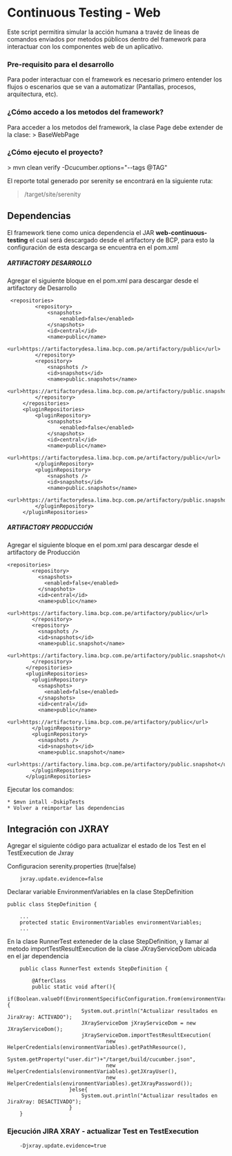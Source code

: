 <h1>Continuous Testing - Web</h1>

Este script permitira simular la acción humana a travéz de 
lineas de comandos enviados por metodos públicos dentro del 
framework para interactuar con los componentes web de un aplicativo.

<h3>Pre-requisito para el desarrollo</h3>
Para poder interactuar con el framework es necesario primero entender los flujos o escenarios que se van a automatizar
(Pantallas, procesos, arquitectura, etc). 

<h3>¿Cómo accedo a los metodos del framework?</h3>
Para acceder a los metodos del framework, la clase Page debe extender de la clase:
> BaseWebPage


<h3>¿Cómo ejecuto el proyecto?</h3>
> mvn clean verify -Dcucumber.options="--tags @TAG"


El reporte total generado por serenity se encontrará en la siguiente ruta:
> /target/site/serenity

<h2>Dependencias</h2>
El framework tiene como unica dependencia el JAR <b>web-continuous-testing</b> el cual será descargado
desde el artifactory de BCP, para esto la configuración de esta descarga se encuentra en el pom.xml

<h5>ARTIFACTORY DESARROLLO</h5>
Agregar el siguiente bloque en el pom.xml para descargar desde el artifactory de Desarrollo

```  
 <repositories>
         <repository>
             <snapshots>
                 <enabled>false</enabled>
             </snapshots>
             <id>central</id>
             <name>public</name>
             <url>https://artifactorydesa.lima.bcp.com.pe/artifactory/public</url>
         </repository>
         <repository>
             <snapshots />
             <id>snapshots</id>
             <name>public.snapshots</name>
             <url>https://artifactorydesa.lima.bcp.com.pe/artifactory/public.snapshots</url>
         </repository>
     </repositories>
     <pluginRepositories>
         <pluginRepository>
             <snapshots>
                 <enabled>false</enabled>
             </snapshots>
             <id>central</id>
             <name>public</name>
             <url>https://artifactorydesa.lima.bcp.com.pe/artifactory/public</url>
         </pluginRepository>
         <pluginRepository>
             <snapshots />
             <id>snapshots</id>
             <name>public.snapshots</name>
             <url>https://artifactorydesa.lima.bcp.com.pe/artifactory/public.snapshots</url>
         </pluginRepository>
     </pluginRepositories>
```

<h5>ARTIFACTORY PRODUCCIÓN</h5>
Agregar el siguiente bloque en el pom.xml para descargar desde el artifactory de Producción

```  
<repositories>
        <repository>
          <snapshots>
            <enabled>false</enabled>
          </snapshots>
          <id>central</id>
          <name>public</name>
          <url>https://artifactory.lima.bcp.com.pe/artifactory/public</url>
        </repository>
        <repository>
          <snapshots />
          <id>snapshots</id>
          <name>public.snapshot</name>
          <url>https://artifactory.lima.bcp.com.pe/artifactory/public.snapshot</url>
        </repository>
      </repositories>
      <pluginRepositories>
        <pluginRepository>
          <snapshots>
            <enabled>false</enabled>
          </snapshots>
          <id>central</id>
          <name>public</name>
          <url>https://artifactory.lima.bcp.com.pe/artifactory/public</url>
        </pluginRepository>
        <pluginRepository>
          <snapshots />
          <id>snapshots</id>
          <name>public.snapshot</name>
          <url>https://artifactory.lima.bcp.com.pe/artifactory/public.snapshot</url>
        </pluginRepository>
      </pluginRepositories>
```

Ejecutar los comandos:
    
    * $mvn intall -DskipTests
    * Volver a reimportar las dependencias   

## Integración con JXRAY

Agregar el siguiente código para actualizar el estado de los Test en 
el TestExecution de Jxray

Configuracion serenity.properties (true|false)

``` 
    jxray.update.evidence=false
``` 

Declarar variable EnvironmentVariables en la clase StepDefinition

``` 
public class StepDefinition {

    ...
    protected static EnvironmentVariables environmentVariables;
    ...

``` 
  
En la clase RunnerTest exteneder de la clase StepDefinition, y llamar al metodo importTestResultExecution
de la clase JXrayServiceDom ubicada en el jar dependencia

```  
    public class RunnerTest extends StepDefinition {
    
        @AfterClass
        public static void after(){
             if(Boolean.valueOf(EnvironmentSpecificConfiguration.from(environmentVariables).getProperty("jxray.update.evidence"))){
                        System.out.println("Actualizar resultados en JiraXray: ACTIVADO");
                        JXrayServiceDom jXrayServiceDom = new JXrayServiceDom();
                        jXrayServiceDom.importTestResultExecution(
                                new HelperCredentials(environmentVariables).getPathResource(),
                                System.getProperty("user.dir")+"/target/build/cucumber.json",
                                new HelperCredentials(environmentVariables).getJXrayUser(),
                                new HelperCredentials(environmentVariables).getJXrayPassword());
                    }else{
                        System.out.println("Actualizar resultados en JiraXray: DESACTIVADO");
                    }
    }
```

### Ejecución JIRA XRAY - actualizar Test en TestExecution

```  
    -Djxray.update.evidence=true
```